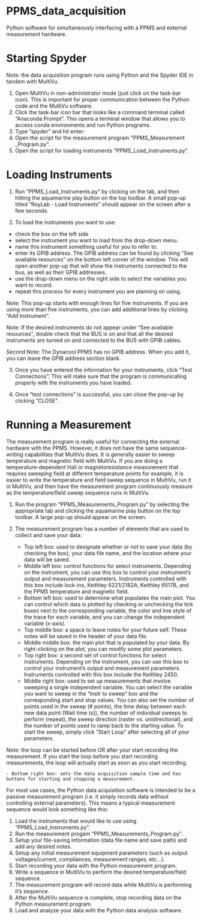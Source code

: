 # PPMS_data_acquisition
Python software for simultaneously interfacing with a PPMS and external measurement hardware.

# Starting Spyder
Note: the data acquisition program runs using Python and the Spyder IDE in tandem with MultiVu.

1.  Open MultiVu in non-administrator mode (just click on the task-bar icon). This is important for proper communication between the Python code and the MutliVu software.
2.  Click the task-bar icon bar that looks like a command terminal called “Anaconda Prompt”. This opens a terminal window that allows you to access conda environments and run Python programs.
3.  Type “spyder” and hit enter:
4.  Open the script for the measurement program "PPMS_Measurement _Program.py".
5.  Open the script for loading instruments "PPMS_Load_Instruments.py".

# Loading Instruments

1.  Run “PPMS_Load_Instruments.py” by clicking on the tab, and then hitting the aquamarine play button on the top toolbar. A small pop-up titled “RoyLab - Load Instruments” should appear on the screen after a few seconds.

2.  To load the instruments you want to use:
  - check the box on the left side
  - select the instrument you want to load from the drop-down menu. 
  - name this instrument something useful for you to refer to.
  - enter its GPIB address. The GPIB address can be found by clicking “See available resources” on the bottom left corner of the window. This will open another pop-up that will show the instruments connected to the bus, as well as their GPIB addresses. 
  - use the drop-down menu on the right side to select the variables you want to record. 
  - repeat this process for every instrument you are planning on using. 

  Note: This pop-up starts with enough lines for five instruments. If you are using more than five instruments, you can add additional lines by clicking “Add Instrument”.

Note: If the desired instruments do not appear under “See available resources”, double check that the BUS is on and that all the desired instruments are turned on and connected to the BUS with GPIB cables.	

Second Note: The Dynacool PPMS has no GPIB address. When you add it, you can leave the GPIB address section blank.

3.  Once you have entered the information for your instruments, click “Test Connections”. This will make sure that the program is communicating properly with the instruments you have loaded. 

4.  Once “test connections” is successful, you can close the pop-up by clicking “CLOSE”.

# Running a Measurement
The measurement program is really useful for connecting the external hardware with the PPMS. However, it does not have the same sequence-writing capabilities that MultiVu does. It is generally easier to sweep temperature and magnetic field with MultiVu. If you are doing a temperature-dependent Hall or magnetoresistance measurement that requires sweeping field at different temperature points for example, it is easier to write the temperature and field sweep sequence in MultiVu, run it in MultiVu, and then have the measurement program continuously measure as the temperature/field sweep sequence runs in MultiVu. 

1.  Run the program “PPMS_Measurements_Program.py” by selecting the appropriate tab and clicking the aquamarine play button on the top toolbar. A large pop-up should appear on the screen.

2.  The measurement program has a number of elements that are used to collect and save your data:
    - Top left box: used to designate whether or not to save your data (by checking the box), your data file name, and the location where your data will be saved.
    - Middle left box: control functions for select instruments. Depending on the instrument, you can use this box to control your instrument’s output and measurement parameters. Instruments controlled with this box include lock-ins, Keithley 6221/2182A, Keithley 6517B, and the PPMS temperature and magnetic field.
    - Bottom left box: used to determine what populates the main plot. You can control which data is plotted by checking or unchecking the tick boxes next to the corresponding variable, the color and line style of the trace for each variable, and you can change the independent variable (x-axis).
    - Top middle box: a space to leave notes for your future self. These notes will be saved in the header of your data file.
    - Middle middle box: the main plot that is populated by your data. By right-clicking on the plot, you can modify some plot parameters.
    - Top right box: a second set of control functions for select instruments. Depending on the instrument, you can use this box to control your instrument’s output and measurement parameters. Instruments controlled with this box include the Keithley 2450.
    - Middle right box: used to set up measurements that involve sweeping a single independent variable. You can select the variable you want to sweep in the “Instr to sweep” box and the corresponding start and stop values. You can also set the number of points used in the sweep (# points), the time delay between each new data point (Wait time (s)), the number of individual sweeps to perform (repeat), the sweep direction (raster vs. unidirectional), and the number of points used to ramp back to the starting value. To start the sweep, simply click “Start Loop” after selecting all of your parameters. 

Note: the loop can be started before OR after your start recording the measurement. If you start the loop before you start recording measurements, the loop will actually start as soon as you start recording.

    - Bottom right box: sets the data acquisition sample time and has buttons for starting and stopping a measurement.

For most use cases, the Python data acquisition software is intended to be a passive measurement program (i.e. it simply records data without controlling external parameters). This means a typical measurement sequence would look something like this:
1.  Load the instruments that would like to use using “PPMS_Load_Instruments.py”.
2.  Run the measurement progam “PPMS_Measurements_Program.py”.
3.  Setup your file-saving information (data file name and save path) and add any desired notes.
4.  Setup any initial measurement equipment parameters (such as output voltages/current, compliances, measurement ranges, etc…).
5.  Start recording your data with the Python measurement program.
6.  Write a sequence in MutliVu to perform the desired temperature/field sequence.
7.  The measurement program will record data while MultiVu is performing it’s sequence.
8.  After the MultiVu sequence is complete, stop recording data on the Python measurement program.
9.  Load and analyze your data with the Python data analysis software.
